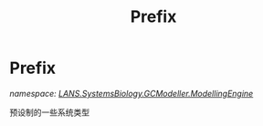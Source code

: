 ﻿---
title: Prefix
---

# Prefix
_namespace: [LANS.SystemsBiology.GCModeller.ModellingEngine](N-LANS.SystemsBiology.GCModeller.ModellingEngine.html)_

预设制的一些系统类型





